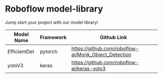 # Roboflow model-library

Jump start your project with our model library! 

| Model Name  | Framework | Github Link  |
| ------------- | ------------- | ------------ |
| EfficientDet  | pytorch | https://github.com/roboflow-ai/Monk_Object_Detection |
| yoloV3 | keras | https://github.com/roboflow-ai/keras-yolo3 |

